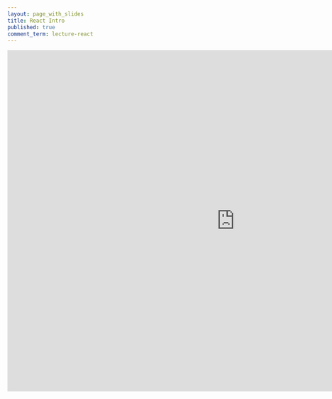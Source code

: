 ```yaml
---
layout: page_with_slides
title: React Intro
published: true
comment_term: lecture-react
---
```


<iframe src="https://brunchlabs.slides.com/timtregubov/cs52-intro-react/embed?token=n4Ekhfi1&style=light" width="1024" height="768" scrolling="no" frameborder="0" webkitallowfullscreen mozallowfullscreen allowfullscreen></iframe>